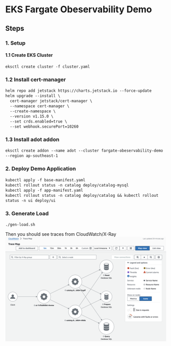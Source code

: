 EKS Fargate Obeservability Demo
===


## Steps

### 1. Setup
#### 1.1 Create EKS Cluster
```
eksctl create cluster -f cluster.yaml
```

### 1.2 Install cert-manager
```
helm repo add jetstack https://charts.jetstack.io --force-update
helm upgrade --install \
  cert-manager jetstack/cert-manager \
  --namespace cert-manager \
  --create-namespace \
  --version v1.15.0 \
  --set crds.enabled=true \
  --set webhook.securePort=10260
```

### 1.3 Install adot addon
```
eksctl create addon --name adot --cluster fargate-obeservability-demo --region ap-southeast-1
```

### 2. Deploy Demo Application
```
kubectl apply -f base-manifest.yaml
kubectl rollout status -n catalog deploy/catalog-mysql
kubectl apply -f app-manifest.yaml
kubectl rollout status -n catalog deploy/catalog && kubectl rollout status -n ui deploy/ui
```


### 3. Generate Load
```
./gen-load.sh
```

Then you should see traces from CloudWatch/X-Ray
![alt text](image.png)